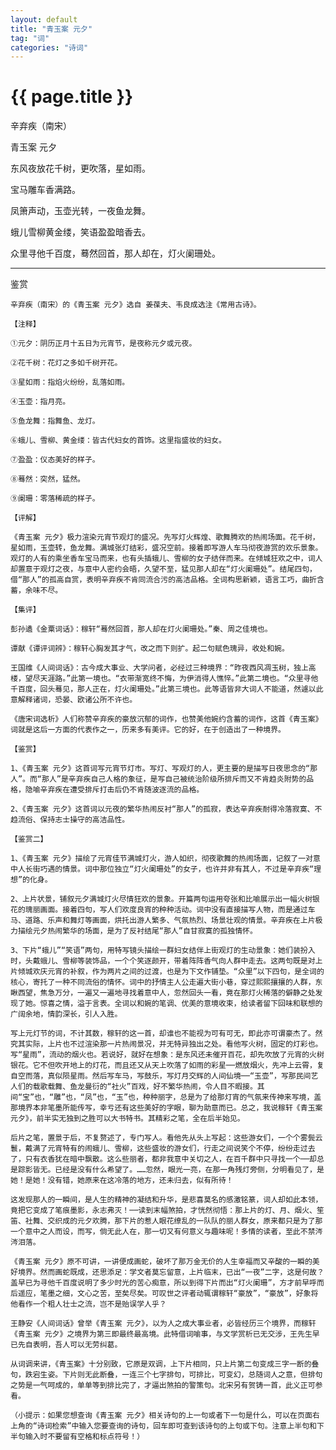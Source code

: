 ```yaml
---
layout: default
title: "青玉案 元夕"
tag: "词"
categories: "诗词"
---
```


# {{ page.title }}

辛弃疾（南宋）

青玉案 元夕

东风夜放花千树，更吹落，星如雨。

宝马雕车香满路。

凤箫声动，玉壶光转，一夜鱼龙舞。

蛾儿雪柳黄金缕，笑语盈盈暗香去。

众里寻他千百度，蓦然回首，那人却在，灯火阑珊处。

*******************

鉴赏

	辛弃疾（南宋）的《青玉案 元夕》选自 姜葆夫、韦良成选注《常用古诗》。
	
	【注释】
	
	①元夕：阴历正月十五日为元宵节，是夜称元夕或元夜。
	
	②花千树：花灯之多如千树开花。
	
	③星如雨：指焰火纷纷，乱落如雨。
	
	④玉壶：指月亮。
	
	⑤鱼龙舞：指舞鱼、龙灯。
	
	⑥蛾儿、雪柳、黄金缕：皆古代妇女的首饰。这里指盛妆的妇女。
	
	⑦盈盈：仪态美好的样子。
	
	⑧蓦然：突然，猛然。
	
	⑨阑珊：零落稀疏的样子。
	
	【评解】
	
	《青玉案 元夕》极力渲染元宵节观灯的盛况。先写灯火辉煌、歌舞腾欢的热闹场面。花千树，星如雨，玉壶转，鱼龙舞。满城张灯结彩，盛况空前。接着即写游人车马彻夜游赏的欢乐景象。观灯的人有的乘坐香车宝马而来，也有头插蛾儿、雪柳的女子结伴而来。在倾城狂欢之中，词人却置意于观灯之夜，与意中人密约会晤，久望不至，猛见那人却在“灯火阑珊处”。结尾四句，借“那人”的孤高自赏，表明辛弃疾不肯同流合污的高洁品格。全词构思新颖，语言工巧，曲折含蓄，余味不尽。
	
	【集评】
	
	彭孙遹《金粟词话》：稼轩“蓦然回首，那人却在灯火阑珊处。”秦、周之佳境也。
	
	谭献《谭评词辨》：稼轩心胸发其才气，改之而下则扩。起二句赋色瑰异，收处和婉。
	
	王国维《人间词话》：古今成大事业、大学问者，必经过三种境界：“昨夜西风凋玉树，独上高楼，望尽天涯路。”此第一境也。“衣带渐宽终不悔，为伊消得人憔悴。”此第二境也。“众里寻他千百度，回头蓦见，那人正在，灯火阑珊处。”此第三境也。此等语皆非大词人不能道，然遽以此意解释诸词，恐晏、欧诸公所不许也。
	
	《唐宋词选析》人们称赞辛弃疾的豪放沉郁的词作，也赞美他婉约含蓄的词作，这首《青玉案》词就是这后一方面的代表作之一，历来多有美评。它的好，在于创造出了一种境界。
	
	【鉴赏】
	
	1、《青玉案 元夕》这首词写元宵节灯市。写灯、写观灯的人，更主要的是描写日夜思念的“那人”。而“那人”是辛弃疾自己人格的象征，是写自己被统治阶级所排斥而又不肯趋炎附势的品格，隐喻辛弃疾在遭受排斥打击后仍不肯随波逐流的品格。
	
	2、《青玉案 元夕》这首词以元夜的繁华热闹反衬“那人”的孤寂，表达辛弃疾耐得冷落寂寞、不趋流俗、保持志士操守的高洁品性。
	
	【鉴赏二】
	
	1、《青玉案 元夕》描绘了元宵佳节满城灯火，游人如织，彻夜歌舞的热闹场面，记叙了一对意中人长街巧遇的情景。词中那位独立“灯火阑珊处”的女子，也许并非有其人，不过是辛弃疾“理想”的化身。
	
	2、上片状景，铺叙元夕满城灯火尽情狂欢的景象。开篇两句运用夸张和比喻展示出一幅火树银花的瑰丽画面。接着四句，写人们欢度良宵的种种活动。词中没有直接描写人物，而是通过车马、道路、乐声和舞灯等画面，烘托出游人繁多、气氛热烈、场景壮观的情景。辛弃疾在上片极力描绘元夕热闹繁华的场面，是为了反衬结尾“那人”自甘寂寞的孤独情怀。
	
	3、下片“蛾儿”“笑语”两句，用特写镜头描绘一群妇女结伴上街观灯的生动景象：她们装扮入时，头戴蛾儿、雪柳等装饰品，一个个笑逐颜开，带着阵阵香气向人群中走去。这两句既是对上片倾城欢庆元宵的补叙，作为两片之间的过渡，也是为下文作铺垫。“众里”以下四句，是全词的核心，寄托了一种不同流俗的情怀。词中的抒情主人公走遍大街小巷，穿过熙熙攘攘的人群，东瞅西望，焦急万分，一遍又一遍地寻找着意中人，忽然回头一看，竟在那灯火稀落的僻静之处发现了她。惊喜之情，溢于言表。全词以和婉的笔调、优美的意境收束，给读者留下回味和联想的广阔余地，情韵深长，引人入胜。
	
	写上元灯节的词，不计其数，稼轩的这一首，却谁也不能视为可有可无，即此亦可谓豪杰了。然究其实际，上片也不过渲染那一片热闹景况，并无特异独出之处。看他写火树，固定的灯彩也。写“星雨”，流动的烟火也。若说好，就好在想象：是东风还未催开百花，却先吹放了元宵的火树银花。它不但吹开地上的灯花，而且还又从天上吹落了如雨的彩星──燃放烟火，先冲上云霄，复自空而落，真似陨星雨。然后写车马，写鼓乐，写灯月交辉的人间仙境──“玉壶”，写那民间艺人们的载歌载舞、鱼龙曼衍的“社火”百戏，好不繁华热闹，令人目不暇接。其间“宝”也，“雕”也，“凤”也，“玉”也，种种丽字，总是为了给那灯宵的气氛来传神来写境，盖那境界本非笔墨所能传写，幸亏还有这些美好的字眼，聊为助意而已。总之，我说稼轩《青玉案 元夕》，前半实无独到之胜可以大书特书。其精彩之笔，全在后半始见。
	
	后片之笔，置景于后，不复赘述了，专门写人。看他先从头上写起：这些游女们，一个个雾鬓云鬟，戴满了元宵特有的闹蛾儿、雪柳，这些盛妆的游女们，行走之间说笑个不停，纷纷走过去了，只有衣香犹在暗中飘散。这么些丽者，都非我意中关切之人，在百千群中只寻找一个──却总是踪影皆无。已经是没有什么希望了。……忽然，眼光一亮，在那一角残灯旁侧，分明看见了，是她！是她！没有错，她原来在这冷落的地方，还未归去，似有所待！
	
	这发现那人的一瞬间，是人生的精神的凝结和升华，是悲喜莫名的感激铭篆，词人却如此本领，竟把它变成了笔痕墨影，永志弗灭！──读到末幅煞拍，才恍然彻悟：那上片的灯、月、烟火、笙笛、社舞、交织成的元夕欢腾，那下片的惹人眼花缭乱的一队队的丽人群女，原来都只是为了那一个意中之人而设，而写，倘无此人在，那一切又有何意义与趣味呢！多情的读者，至此不禁涔涔泪落。
	
	《青玉案 元夕》原不可讲，一讲便成画蛇，破坏了那万金无价的人生幸福而又辛酸的一瞬的美好境界。然而画蛇既成，还思添足：学文者莫忘留意，上片临末，已出“一夜”二字，这是何故？盖早已为寻他千百度说明了多少时光的苦心痴意，所以到得下片而出“灯火阑珊”，方才前早呼而后遥应，笔墨之细，文心之苦，至矣尽矣。可叹世之评者动辄谓稼轩“豪放”，“豪放”，好象将他看作一个粗人壮士之流，岂不是贻误学人乎？
	
	王静安《人间词话》曾举《青玉案 元夕》，以为人之成大事业者，必皆经历三个境界，而稼轩《青玉案 元夕》之境界为第三即最终最高境。此特借词喻事，与文学赏析已无交涉，王先生早已先自表明，吾人可以无劳纠葛。
	
	从词调来讲，《青玉案》十分别致，它原是双调，上下片相同，只上片第二句变成三字一断的叠句，跌宕生姿。下片则无此断叠，一连三个七字排句，可排比，可变幻，总随词人之意，但排句之势是一气呵成的，单单等到排比完了，才逼出煞拍的警策句。北宋另有贺铸一首，此义正可参看。
	
	（小提示：如果您想查询《青玉案 元夕》相关诗句的上一句或者下一句是什么，可以在页面右上角的“诗词检索”中输入您要查询的诗句，回车即可查到该诗句的上句或下句。注意上半句和下半句输入时不要留有空格和标点符号！）
	